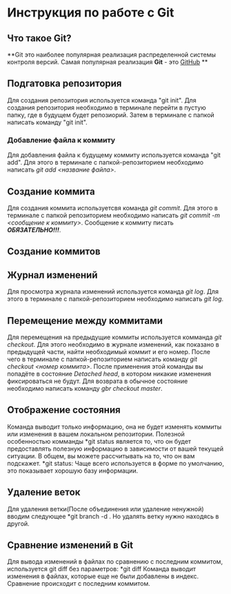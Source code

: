 # Инструкция по работе с Git

## Что такое Git?
**Git это наиболее популярная реализация распределенной системы контроля версий. Самая популярная реализация **Git** - это [GitHub](https://github.com/) **

## Подгатовка репозитория
Для создания репозитория используется команда "git init". Для создания репозитория необходимо в терминале перейти в пустую папку, где в будущем будет репозиорий. Затем в терминале с папкой написать команду "git init".


### Добавление файла к коммиту
Для добавления файла к будущему коммиту используется команда "git add". Для этого в терминале с папкой-репозиторием необходимо написать *git add <название файла>*.

## Создание коммита
Для создания коммита используетсвя команда *git commit*. Для этого в терминале с папкой репозиторием необходимо написать *git commit -m <сообщение к коммиту>*. Сообщение к коммиту писать ***ОБЯЗАТЕЛЬНО!!!***.

## Создание коммитов

## Журнал изменений
Для просмотра журнала изменений используется команда *git log*. Для этого в терминале с папкой-репозиторием необходимо написать *git log*.

## Перемещение между коммитами
Для перемещения на предыдущие коммиты используется комманда *git checkout*. Для этого необходимо в журнале изменений, как показано в предыдущей части, найти необходимый коммит и его номер. После чего в терминале с папкой-репозиторием написать команду *git checkout <номер коммита>*. После применения этой команды вы попадёте в состояние *Detached head*, в котором никакие изменения фиксироваться не будут. Для возврата в обычное состояние необходимо написать команду *gbr checkout master*.

## Отображение состояния
Команда выводит только информацию, она не будет изменять коммиты или изменения в вашем локальном репозитории. Полезной особенностью комманды *git status является то, что он будет предоставлять полезную информацию в зависимости от вашей текущей ситуации. В общем, вы можете рассчитывать на то, что он вам подскажет.
*git status: Чаще всего используется в форме по умолчанию, это показывает хорошую базу информации.

## Удаление веток
Для удаления ветки(После объединения или удаление ненужной) вводим следующее
*git branch -d <name>. Но удалять ветку нужно находясь в другой.

## Сравнение изменений в Git
Для вывода изменений в файлах по сравнению с последним коммитом, используется git diff без параметров:
*git diff
Команда выводит изменения в файлах, которые еще не были добавлены в индекс. Сравнение происходит с последним коммитом.